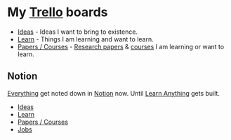# My [Trello](https://trello.com/nikivi) boards

- [Ideas](https://trello.com/b/alB1ryRP) - Ideas I want to bring to existence.
- [Learn](https://trello.com/b/cu32qF3q) - Things I am learning and want to learn.
- [Papers / Courses](https://trello.com/b/EKl1Ie3q) - [Research papers](../research-papers/research-papers.md) & [courses](../courses/courses.md) I am learning or want to learn.

## Notion

[Everything](https://www.notion.so/Public-4899a884e6aa4bd394527d9a352a29dd) get noted down in [Notion](../tools/notion.md) now. Until [Learn Anything](https://learn-anything.xyz) gets built.

- [Ideas](https://www.notion.so/Ideas-0b5a4e8a88f34fe29a1f33dad02e5332)
- [Learn](https://www.notion.so/Learn-05c0eac7be904e0da89cd8a3bf7ab509)
- [Papers / Courses](https://www.notion.so/Papers-Courses-8f00c7c500d5460490a5800c5d5db431)
- [Jobs](https://www.notion.so/Jobs-8f4225788b144da49a0c2ee37576507c)
